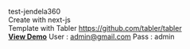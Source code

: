 test-jendela360
<br>
Create with next-js<br>
Template with Tabler https://github.com/tabler/tabler<br>
<strong><a href="https://test-jendela360.yoviefp.now.sh">View Demo</a></strong>
User : admin@gmail.com
Pass : admin
